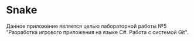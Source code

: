 # Snake
Данное приложение является целью лабораторной работы №5 "Разработка игрового приложения на языке C#. Работа с системой Git".
